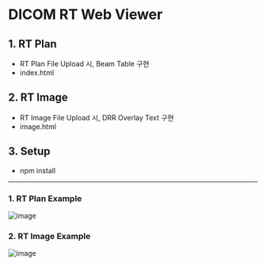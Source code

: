 # DICOM RT Web Viewer
## 1. RT Plan
- RT Plan File Upload 시, Beam Table 구현
- index.html
## 2. RT Image
- RT Image File Upload 시, DRR Overlay Text 구현
- image.html

## 3. Setup
- npm install

---
### 1. RT Plan Example
![image](https://user-images.githubusercontent.com/68843443/149470773-237e0f77-26e8-45de-a9a2-e221db9a4e58.png)

### 2. RT Image Example
![image](https://user-images.githubusercontent.com/68843443/149470935-0a1c5133-4fbc-4c80-be63-5977ee887aa6.png)
